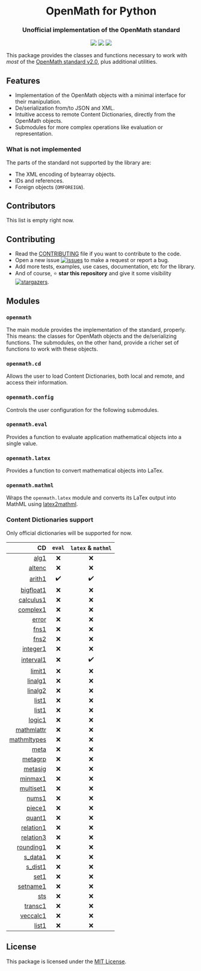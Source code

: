
<h1 align="center">OpenMath for Python</h1>
<h3 align="center">Unofficial implementation of the OpenMath standard</h3>
<p align="center">
<img src="https://img.shields.io/badge/python-3.10-306998?style=for-the-badge&logo=python&logoColor=ffdc51">
<a href="https://www.openmath.org"><img src="https://img.shields.io/badge/OpenMath-2.0-5b78fd?style=for-the-badge"></a>
<!--img src="https://img.shields.io/badge/version-v1.0-informational?style=for-the-badge"/-->
<a href="LICENSE"><img src="https://img.shields.io/badge/license-MIT-informational?style=for-the-badge"/></a>
</p>

This package provides the classes and functions necessary to work with _most_ of the [OpenMath standard v2.0](https://openmath.org/standard/om20-2019-07-01/), plus additional utilities.

## Features

- Implementation of the OpenMath objects with a minimal interface for their manipulation.
- De/serialization from/to JSON and XML.
- Intuitive access to remote Content Dictionaries, directly from the OpenMath objects.
- Submodules for more complex operations like evaluation or representation.

### What is not implemented

The parts of the standard not supported by the library are:

- The XML encoding of bytearray objects.
- IDs and references.
- Foreign objects (`OMFOREIGN`).

## Contributors

This list is empty right now.

## Contributing

- Read the [CONTRIBUTING](CONTRIBUTING.md) file if you want to contribute to the code.
- Open a new issue [![issues](https://img.shields.io/github/issues/MiguelMJ/openmath?logo=github&style=social)](https://github.com/MiguelMJ/openmath/issues/new) to make a request or report a bug.
- Add more tests, examples, use cases, documentation, etc for the library.
- And of course, :star: **star this repository** and give it some visibility [![stargazers](https://img.shields.io/github/stars/MiguelMJ/openmath?logo=github&style=social)](https://github.com/MiguelMJ/openmath/stargazers).

## Modules

### `openmath`

The main module provides the implementation of the standard, properly. This means: the classes for OpenMath objects and the de/serializing functions. The submodules, on the other hand, provide a richer set of functions to work with these objects.

### `openmath.cd`

Allows the user to load Content Dictionaries, both local and remote, and access their information.

### `openmath.config`

Controls the user configuration for the following submodules.

### `openmath.eval`

Provides a function to evaluate application mathematical objects into a single value.

### `openmath.latex`

Provides a function to convert mathematical objects into LaTex.

### `openmath.mathml`

Wraps the `openmath.latex` module and converts its LaTex output into MathML using [latex2mathml](https://github.com/roniemartinez/latex2mathml).

### Content Dictionaries support

Only official dictionaries will be supported for now.

| CD | `eval`| `latex` & `mathml` |
|---:|:---:|:---:|
| [alg1](http://www.openmath.org/cd/alg1) | :x: | :x: |
| [altenc](http://www.openmath.org/cd/altenc) | :x: | :x: |
| [arith1](http://www.openmath.org/cd/arith1) | :heavy_check_mark: | :heavy_check_mark: |
| [bigfloat1](http://www.openmath.org/cd/bigfloat1) | :x: | :x: |
| [calculus1](http://www.openmath.org/cd/calculus1) | :x: | :x: |
| [complex1](http://www.openmath.org/cd/complex1) | :x: | :x: |
| [error](http://www.openmath.org/cd/error) | :x: | :x: |
| [fns1](http://www.openmath.org/cd/fns1) | :x: | :x: |
| [fns2](http://www.openmath.org/cd/fns2) | :x: | :x: |
| [integer1](http://www.openmath.org/cd/integer1) | :x: | :x: |
| [interval1](http://www.openmath.org/cd/interval1) | :x: | :heavy_check_mark: |
| [limit1](http://www.openmath.org/cd/limit1) | :x: | :x: |
| [linalg1](http://www.openmath.org/cd/linalg1) | :x: | :x: |
| [linalg2](http://www.openmath.org/cd/linalg2) | :x: | :x: |
| [list1](http://www.openmath.org/cd/list1) | :x: | :x: |
| [list1](http://www.openmath.org/cd/list1) | :x: | :x: |
| [logic1](http://www.openmath.org/cd/logic1) | :x: | :x: |
| [mathmlattr](http://www.openmath.org/cd/mathmlattr) | :x: | :x: |
| [mathmltypes](http://www.openmath.org/cd/mathmltypes) | :x: | :x: |
| [meta](http://www.openmath.org/cd/meta) | :x: | :x: |
| [metagrp](http://www.openmath.org/cd/metagrp) | :x: | :x: |
| [metasig](http://www.openmath.org/cd/metasig) | :x: | :x: |
| [minmax1](http://www.openmath.org/cd/minmax1) | :x: | :x: |
| [multiset1](http://www.openmath.org/cd/multiset1) | :x: | :x: |
| [nums1](http://www.openmath.org/cd/nums1) | :x: | :x: |
| [piece1](http://www.openmath.org/cd/piece1) | :x: | :x: |
| [quant1](http://www.openmath.org/cd/quant1) | :x: | :x: |
| [relation1](http://www.openmath.org/cd/relation1) | :x: | :x: |
| [relation3](http://www.openmath.org/cd/relation3) | :x: | :x: |
| [rounding1](http://www.openmath.org/cd/rounding1) | :x: | :x: |
| [s_data1](http://www.openmath.org/cd/s_data1) | :x: | :x: |
| [s_dist1](http://www.openmath.org/cd/s_dist1) | :x: | :x: |
| [set1](http://www.openmath.org/cd/set1) | :x: | :x: |
| [setname1](http://www.openmath.org/cd/setname1) | :x: | :x: |
| [sts](http://www.openmath.org/cd/sts) | :x: | :x: |
| [transc1](http://www.openmath.org/cd/transc1) | :x: | :x: |
| [veccalc1](http://www.openmath.org/cd/veccalc1) | :x: | :x: |
| [list1](http://www.openmath.org/cd/list1) | :x: | :x: |

## License

This package is licensed under the [MIT License](LICENSE).
